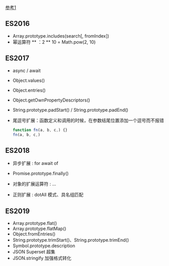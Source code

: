 [参考1](https://mp.weixin.qq.com/s/w8YtRaoJy-BVRAAxKmw_UA)

## ES2016

- Array.prototype.includes(search[, fromIndex])
- 幂运算符 ** ：2 ** 10 = Math.pow(2, 10) 

## ES2017

- async / await

- Object.values()

- Object.entries()

- Object.getOwnPropertyDescriptors()

- String.prototype.padStart() / String.prototype.padEnd()

- 尾逗号扩展：函数定义和调用的时候，在参数结尾位置添加一个逗号而不报错
  ```js
  function fn(a, b, c,) {}
  fn(a, b, c,)
  ```

## ES2018

- 异步扩展 : for await of

- Promise.prototype.finally()
- 对象的扩展运算符 : ...
- 正则扩展 : dotAll 模式、具名组匹配

## ES2019

- Array.prototype.flat()
- Array.prototype.flatMap()
- Object.fromEntries()
- String.prototype.trimStart()、String.prototype.trimEnd()
- Symbol.prototype.description
- JSON Superset 超集
- JSON.stringify 加强格式转化
